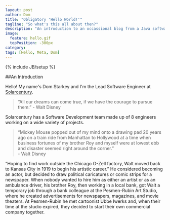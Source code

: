 ```yaml
---
layout: post
author: Dom
title: "Obligatory 'Hello World!'"
tagline: "So what's this all about then?"
description: "An introduction to an occassional blog from a Java software team working in London"
image:
  feature: hello.gif
  topPosition: -300px
category: 
tags: [Hello, Meta, Dom]
---
```

{% include JB/setup %}


##An Introduction

Hello! My name's Dom Starkey and I'm the Lead Software Engineer at [Solarcentury](http://www.solarcentury.com).

<blockquote class="largeQuote">“All our dreams can come true, if we have the courage to pursue them.” - Walt Disney</blockquote>

Solarcentury has a Software Development team made up of 8 engineers working on a wide variety of projects.

<blockquote class="u--startsWithDoubleQuote">“Mickey Mouse popped out of my mind onto a drawing pad 20 years ago on a train ride from Manhattan to Hollywood at a time when business fortunes of my brother Roy and myself were at lowest ebb and disaster seemed right around the corner.” <br/>- Walt Disney</blockquote>


<p class="u--startsWithDoubleQuote">“Hoping to find work outside the Chicago O-Zell factory, Walt moved back to Kansas City in 1919 to begin his artistic career.” He considered becoming an actor, but decided to draw political caricatures or comic strips for a newspaper. When nobody wanted to hire him as either an artist or as an ambulance driver, his brother Roy, then working in a local bank, got Walt a temporary job through a bank colleague at the Pesmen-Rubin Art Studio, where he created advertisements for newspapers, magazines, and movie theaters. At Pesmen-Rubin he met cartoonist Ubbe Iwerks and, when their time at the studio expired, they decided to start their own commercial company together.</p>

<div class="img img--fullContainer img--14xLeading" style="background-image: url({{ site.baseurl_posts_img }}walt-childhood.jpg);"></div>
